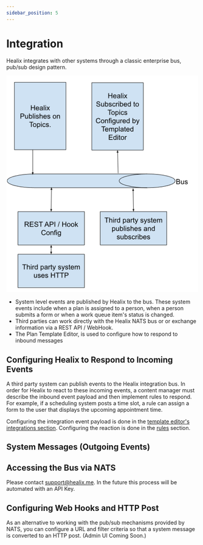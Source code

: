 ```yaml
---
sidebar_position: 5
---
```


# Integration

Healix integrates with other systems through a classic enterprise bus, pub/sub design pattern.

![Concepts](./img/concepts.png)

* System level events are published by Healix to the bus.  These system events include when a plan is assigned to a person, when a person submits a form or when a work queue item's status is changed.
* Third parties can work directly with the Healix NATS bus or or exchange information via a REST API / WebHook.
* The Plan Template Editor, is used to configure how to respond to inbound messages

## Configuring Healix to Respond to Incoming Events

A third party system can publish events to the Healix integration bus.  In order for Healix to react to these incoming events, a content manager must describe the inbound event payload and then implement rules to respond.  For example, if a scheduling system posts a time slot, a rule can assign a form to the user that displays the upcoming appointment time.

Configuring the integration event payload is done in the [template editor's integrations section](../creating-plans/forms-and-fields/integrations).  Configuring the reaction is done in the [rules](../creating-plans/rules/) section.

## System Messages (Outgoing Events)

## Accessing the Bus via NATS

Please contact support@healix.me.  In the future this process will be automated with an API Key.

## Configuring Web Hooks and HTTP Post

As an alternative to working with the pub/sub mechanisms provided by NATS, you can configure a URL and filter criteria so that a system message is converted to an HTTP post.  (Admin UI Coming Soon.)




